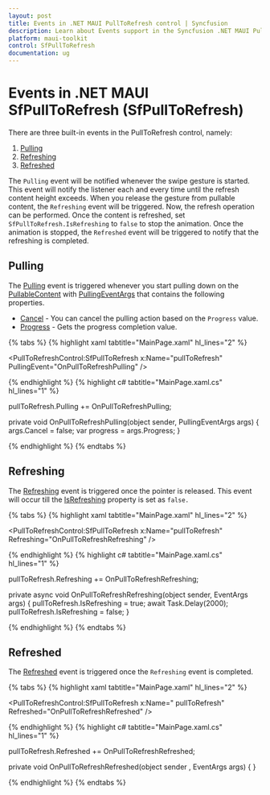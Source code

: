 ```yaml
---
layout: post
title: Events in .NET MAUI PullToRefresh control | Syncfusion
description: Learn about Events support in the Syncfusion .NET MAUI PullToRefresh (SfPullToRefresh) control and more.
platform: maui-toolkit
control: SfPullToRefresh
documentation: ug
--- 
```


# Events in .NET MAUI SfPullToRefresh (SfPullToRefresh)

There are three built-in events in the PullToRefresh control, namely:

1. [Pulling](https://help.syncfusion.com/cr/maui-toolkit/Syncfusion.Maui.Toolkit.PullToRefresh.SfPullToRefresh.html#Syncfusion_Maui_Toolkit_PullToRefresh_SfPullToRefresh_Pulling)
2. [Refreshing](https://help.syncfusion.com/cr/maui-toolkit/Syncfusion.Maui.Toolkit.PullToRefresh.SfPullToRefresh.html#Syncfusion_Maui_Toolkit_PullToRefresh_SfPullToRefresh_Refreshing)
3. [Refreshed](https://help.syncfusion.com/cr/maui-toolkit/Syncfusion.Maui.Toolkit.PullToRefresh.SfPullToRefresh.html#Syncfusion_Maui_Toolkit_PullToRefresh_SfPullToRefresh_Refreshed)

The `Pulling` event will be notified whenever the swipe gesture is started. This event will notify the listener each and every time until the refresh content height exceeds. When you release the gesture from pullable content, the `Refreshing` event will be triggered. Now, the refresh operation can be performed. Once the content is refreshed, set `SfPullToRefresh.IsRefreshing` to `false` to stop the animation. Once the animation is stopped, the `Refreshed` event will be triggered to notify that the refreshing is completed.

## Pulling

The [Pulling](https://help.syncfusion.com/cr/maui-toolkit/Syncfusion.Maui.Toolkit.PullToRefresh.SfPullToRefresh.html#Syncfusion_Maui_Toolkit_PullToRefresh_SfPullToRefresh_Pulling) event is triggered whenever you start pulling down on the [PullableContent](https://help.syncfusion.com/cr/maui-toolkit/Syncfusion.Maui.Toolkit.PullToRefresh.SfPullToRefresh.html#Syncfusion_Maui_Toolkit_PullToRefresh_SfPullToRefresh_PullableContent) with [PullingEventArgs](https://help.syncfusion.com/cr/maui-toolkit/Syncfusion.Maui.Toolkit.PullToRefresh.PullingEventArgs.html) that contains the following properties.

* [Cancel]() - You can cancel the pulling action based on the `Progress` value.
* [Progress](https://help.syncfusion.com/cr/maui-toolkit/Syncfusion.Maui.Toolkit.PullToRefresh.PullingEventArgs.html#Syncfusion_Maui_Toolkit_PullToRefresh_PullingEventArgs_Progress) - Gets the progress completion value.

{% tabs %}
{% highlight xaml tabtitle="MainPage.xaml" hl_lines="2" %}

<PullToRefreshControl:SfPullToRefresh x:Name="pullToRefresh" 
                                      PullingEvent="OnPullToRefreshPulling" />

{% endhighlight %}
{% highlight c# tabtitle="MainPage.xaml.cs" hl_lines="1" %}

pullToRefresh.Pulling += OnPullToRefreshPulling;

private void OnPullToRefreshPulling(object sender, PullingEventArgs args)
{
    args.Cancel = false;
    var progress = args.Progress;
}

{% endhighlight %}
{% endtabs %}

## Refreshing

The [Refreshing](https://help.syncfusion.com/cr/maui-toolkit/Syncfusion.Maui.Toolkit.PullToRefresh.SfPullToRefresh.html#Syncfusion_Maui_Toolkit_PullToRefresh_SfPullToRefresh_Refreshing) event is triggered once the pointer is released. This event will occur till the [IsRefreshing](https://help.syncfusion.com/cr/maui-toolkit/Syncfusion.Maui.Toolkit.PullToRefresh.SfPullToRefresh.html#Syncfusion_Maui_Toolkit_PullToRefresh_SfPullToRefresh_IsRefreshing) property is set as `false.`

{% tabs %}
{% highlight xaml tabtitle="MainPage.xaml" hl_lines="2" %}

<PullToRefreshControl:SfPullToRefresh x:Name="pullToRefresh" 
                                      Refreshing="OnPullToRefreshRefreshing" />

{% endhighlight %}
{% highlight c# tabtitle="MainPage.xaml.cs" hl_lines="1" %}

pullToRefresh.Refreshing += OnPullToRefreshRefreshing;

private async void OnPullToRefreshRefreshing(object sender, EventArgs args)
{
    pullToRefresh.IsRefreshing = true;
    await Task.Delay(2000);
    pullToRefresh.IsRefreshing = false;
}

{% endhighlight %}
{% endtabs %}

## Refreshed

The [Refreshed](https://help.syncfusion.com/cr/maui-toolkit/Syncfusion.Maui.Toolkit.PullToRefresh.SfPullToRefresh.html#Syncfusion_Maui_Toolkit_PullToRefresh_SfPullToRefresh_Refreshed) event is triggered once the `Refreshing` event is completed.

{% tabs %}
{% highlight xaml tabtitle="MainPage.xaml" hl_lines="2" %}

<PullToRefreshControl:SfPullToRefresh x:Name=" pullToRefresh" 
                                      Refreshed="OnPullToRefreshRefreshed" />

{% endhighlight %}
{% highlight c# tabtitle="MainPage.xaml.cs" hl_lines="1" %}

pullToRefresh.Refreshed += OnPullToRefreshRefreshed;

private void OnPullToRefreshRefreshed(object sender , EventArgs args)
{
}

{% endhighlight %}
{% endtabs %}